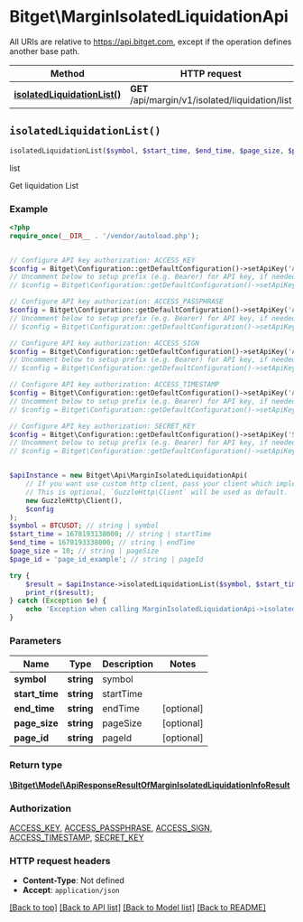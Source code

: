 # Bitget\MarginIsolatedLiquidationApi

All URIs are relative to https://api.bitget.com, except if the operation defines another base path.

| Method | HTTP request | Description |
| ------------- | ------------- | ------------- |
| [**isolatedLiquidationList()**](MarginIsolatedLiquidationApi.md#isolatedLiquidationList) | **GET** /api/margin/v1/isolated/liquidation/list | list |


## `isolatedLiquidationList()`

```php
isolatedLiquidationList($symbol, $start_time, $end_time, $page_size, $page_id): \Bitget\Model\ApiResponseResultOfMarginIsolatedLiquidationInfoResult
```

list

Get liquidation List

### Example

```php
<?php
require_once(__DIR__ . '/vendor/autoload.php');


// Configure API key authorization: ACCESS_KEY
$config = Bitget\Configuration::getDefaultConfiguration()->setApiKey('ACCESS-KEY', 'YOUR_API_KEY');
// Uncomment below to setup prefix (e.g. Bearer) for API key, if needed
// $config = Bitget\Configuration::getDefaultConfiguration()->setApiKeyPrefix('ACCESS-KEY', 'Bearer');

// Configure API key authorization: ACCESS_PASSPHRASE
$config = Bitget\Configuration::getDefaultConfiguration()->setApiKey('ACCESS-PASSPHRASE', 'YOUR_API_KEY');
// Uncomment below to setup prefix (e.g. Bearer) for API key, if needed
// $config = Bitget\Configuration::getDefaultConfiguration()->setApiKeyPrefix('ACCESS-PASSPHRASE', 'Bearer');

// Configure API key authorization: ACCESS_SIGN
$config = Bitget\Configuration::getDefaultConfiguration()->setApiKey('ACCESS-SIGN', 'YOUR_API_KEY');
// Uncomment below to setup prefix (e.g. Bearer) for API key, if needed
// $config = Bitget\Configuration::getDefaultConfiguration()->setApiKeyPrefix('ACCESS-SIGN', 'Bearer');

// Configure API key authorization: ACCESS_TIMESTAMP
$config = Bitget\Configuration::getDefaultConfiguration()->setApiKey('ACCESS-TIMESTAMP', 'YOUR_API_KEY');
// Uncomment below to setup prefix (e.g. Bearer) for API key, if needed
// $config = Bitget\Configuration::getDefaultConfiguration()->setApiKeyPrefix('ACCESS-TIMESTAMP', 'Bearer');

// Configure API key authorization: SECRET_KEY
$config = Bitget\Configuration::getDefaultConfiguration()->setApiKey('SECRET-KEY', 'YOUR_API_KEY');
// Uncomment below to setup prefix (e.g. Bearer) for API key, if needed
// $config = Bitget\Configuration::getDefaultConfiguration()->setApiKeyPrefix('SECRET-KEY', 'Bearer');


$apiInstance = new Bitget\Api\MarginIsolatedLiquidationApi(
    // If you want use custom http client, pass your client which implements `GuzzleHttp\ClientInterface`.
    // This is optional, `GuzzleHttp\Client` will be used as default.
    new GuzzleHttp\Client(),
    $config
);
$symbol = BTCUSDT; // string | symbol
$start_time = 1678193138000; // string | startTime
$end_time = 1678193338000; // string | endTime
$page_size = 10; // string | pageSize
$page_id = 'page_id_example'; // string | pageId

try {
    $result = $apiInstance->isolatedLiquidationList($symbol, $start_time, $end_time, $page_size, $page_id);
    print_r($result);
} catch (Exception $e) {
    echo 'Exception when calling MarginIsolatedLiquidationApi->isolatedLiquidationList: ', $e->getMessage(), PHP_EOL;
}
```

### Parameters

| Name | Type | Description  | Notes |
| ------------- | ------------- | ------------- | ------------- |
| **symbol** | **string**| symbol | |
| **start_time** | **string**| startTime | |
| **end_time** | **string**| endTime | [optional] |
| **page_size** | **string**| pageSize | [optional] |
| **page_id** | **string**| pageId | [optional] |

### Return type

[**\Bitget\Model\ApiResponseResultOfMarginIsolatedLiquidationInfoResult**](../Model/ApiResponseResultOfMarginIsolatedLiquidationInfoResult.md)

### Authorization

[ACCESS_KEY](../../README.md#ACCESS_KEY), [ACCESS_PASSPHRASE](../../README.md#ACCESS_PASSPHRASE), [ACCESS_SIGN](../../README.md#ACCESS_SIGN), [ACCESS_TIMESTAMP](../../README.md#ACCESS_TIMESTAMP), [SECRET_KEY](../../README.md#SECRET_KEY)

### HTTP request headers

- **Content-Type**: Not defined
- **Accept**: `application/json`

[[Back to top]](#) [[Back to API list]](../../README.md#endpoints)
[[Back to Model list]](../../README.md#models)
[[Back to README]](../../README.md)
